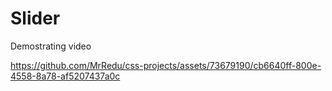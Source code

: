 # Slider

Demostrating video

https://github.com/MrRedu/css-projects/assets/73679190/cb6640ff-800e-4558-8a78-af5207437a0c
